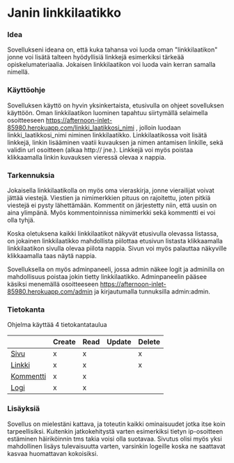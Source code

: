 # Janin linkkilaatikko

### Idea 
Sovellukseni ideana on, että kuka tahansa voi luoda oman "linkkilaatikon" jonne voi lisätä talteen hyödyllisiä linkkejä esimerkiksi tärkeää opiskelumateriaalia. Jokaisen linkkilaatikon voi luoda vain kerran samalla nimellä. 

### Käyttöohje
Sovelluksen käyttö on hyvin yksinkertaista, etusivulla on ohjeet sovelluksen käyttöön. Oman linkkilaatikon luominen tapahtuu siirtymällä selaimella osoitteeseen https://afternoon-inlet-85980.herokuapp.com/linkki_laatikkosi_nimi , jolloin luodaan linkki_laatikkosi_nimi niminen linkkilaatikko. Linkkilaatikossa voit lisätä linkkejä, linkin lisääminen vaatii kuvauksen ja nimen antamisen linkille, sekä validin url osoitteen (alkaa http:// jne.). Linkkejä voi myös poistaa klikkaamalla linkin kuvauksen vieressä olevaa x nappia.

### Tarkennuksia
Jokaisella linkkilaatikolla on myös oma vieraskirja, jonne vierailijat voivat jättää viestejä. Viestien ja nimimerkkien pituus on rajoitettu, joten pitkiä viestejä ei pysty lähettämään. Kommentit on järjestetty niin, että uusin on aina ylimpänä. Myös kommentoinnissa nimimerkki sekä kommentti ei voi olla tyhjä.

Koska oletuksena kaikki linkkilaatikot näkyvät etusivulla olevassa listassa, on jokainen linkkilaatikko mahdollista piilottaa etusivun listasta klikkaamalla linkkilaatikon sivulla olevaa piilota nappia. Sivun voi myös palauttaa näkyville klikkaamalla taas näytä nappia.

Sovelluksella on myös adminpaneeli, jossa admin näkee logit ja adminilla on mahdollisuus poistaa jokin tietty linkkilaatikko. Adminpaneelin pääsee käsiksi menemällä osoitteeseen https://afternoon-inlet-85980.herokuapp.com/admin ja kirjautumalla tunnuksilla admin:admin.

### Tietokanta
Ohjelma käyttää 4 tietokantataulua

|   | Create  |  Read  | Update  |  Delete |
|---|---|---|---|---|
| [Sivu](https://github.com/jjanii/wepa/blob/master/src/main/java/wad/domain/Sivu.java)  |  x | x  |   | x  |
| [Linkki](https://github.com/jjanii/wepa/blob/master/src/main/java/wad/domain/Linkki.java)  | x  | x  |   | x  |
| [Kommentti](https://github.com/jjanii/wepa/blob/master/src/main/java/wad/domain/Kommentt.java)  | x  | x  |   |   |
| [Logi](https://github.com/jjanii/wepa/blob/master/src/main/java/wad/domain/Logi.java)  |  x | x  |   |   |

### Lisäyksiä
Sovellus on mielestäni kattava, ja toteutin kaikki ominaisuudet jotka itse koin tarpeellisiksi. Kuitenkin jatkokehitystä varten esimerkiksi tietyn ip-osoitteen estäminen häiriköinnin tms takia voisi olla suotavaa. Sivutus olisi myös yksi mahdollinen lisäys tulevaisuutta varten, varsinkin logeille koska ne saattavat kasvaa huomattavan kokoisiksi.
